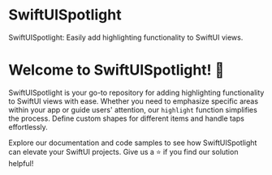 # SwiftUISpotlight
SwiftUISpotlight: Easily add highlighting functionality to SwiftUI views.

# Welcome to SwiftUISpotlight! 🌟

SwiftUISpotlight is your go-to repository for adding highlighting functionality to SwiftUI views with ease. Whether you need to emphasize specific areas within your app or guide users' attention, our `highlight` function simplifies the process. Define custom shapes for different items and handle taps effortlessly.

Explore our documentation and code samples to see how SwiftUISpotlight can elevate your SwiftUI projects. Give us a ⭐️ if you find our solution helpful!
